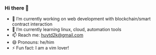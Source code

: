 ### Hi there 👋


- 🔭 I’m currently working on web development with blockchain/smart contract interaction
- 🌱 I’m currently learning linux, cloud, automation tools
- 📫 Reach me: huytd2k@gmail.com
- 😄 Pronouns: he/him
- ⚡ Fun fact: I am a vim lover!

